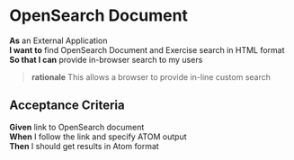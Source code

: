 <a name="OpenSearch_ATOMSearch"></a>

OpenSearch Document
===================

**As**	an External Application  
**I want to** find OpenSearch Document and Exercise search in HTML format  
**So that I can** provide in-browser search to my users   
		
> **rationale** This allows a browser to provide in-line custom search

Acceptance Criteria
-------------------

**Given**	link to OpenSearch document  
**When**	I follow the link and specify ATOM output  
**Then**  	I should get results in Atom format  